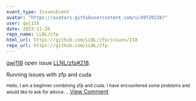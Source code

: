 ```yaml
---
event_type: IssuesEvent
avatar: "https://avatars.githubusercontent.com/u/49720226?"
user: qwj118
date: 2023-11-26
repo_name: LLNL/zfp
html_url: https://github.com/LLNL/zfp/issues/218
repo_url: https://github.com/LLNL/zfp
---
```


<a href='https://github.com/qwj118' target='_blank'>qwj118</a> open issue <a href='https://github.com/LLNL/zfp/issues/218' target='_blank'>LLNL/zfp#218</a>.

<p>Running issues with zfp and cuda</p><small>Hello, I am a beginner combining zfp and cuda. I have encountered some problems and would like to ask for advice....</small><a href='https://github.com/LLNL/zfp/issues/218' target='_blank'>View Comment</a>